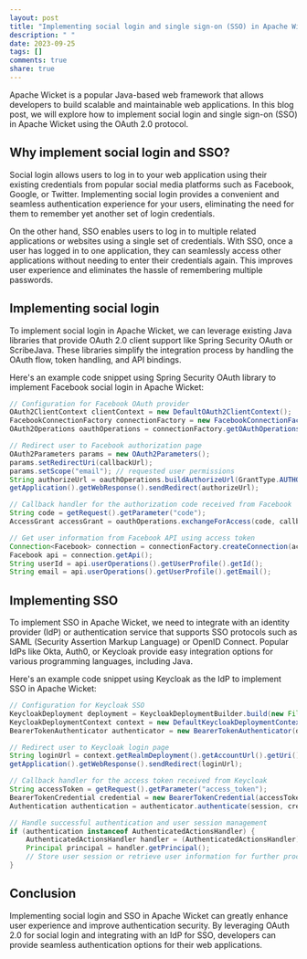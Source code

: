 ```yaml
---
layout: post
title: "Implementing social login and single sign-on (SSO) in Apache Wicket"
description: " "
date: 2023-09-25
tags: []
comments: true
share: true
---
```


Apache Wicket is a popular Java-based web framework that allows developers to build scalable and maintainable web applications. In this blog post, we will explore how to implement social login and single sign-on (SSO) in Apache Wicket using the OAuth 2.0 protocol.

## Why implement social login and SSO?

Social login allows users to log in to your web application using their existing credentials from popular social media platforms such as Facebook, Google, or Twitter. Implementing social login provides a convenient and seamless authentication experience for your users, eliminating the need for them to remember yet another set of login credentials.

On the other hand, SSO enables users to log in to multiple related applications or websites using a single set of credentials. With SSO, once a user has logged in to one application, they can seamlessly access other applications without needing to enter their credentials again. This improves user experience and eliminates the hassle of remembering multiple passwords.

## Implementing social login

To implement social login in Apache Wicket, we can leverage existing Java libraries that provide OAuth 2.0 client support like Spring Security OAuth or ScribeJava. These libraries simplify the integration process by handling the OAuth flow, token handling, and API bindings.

Here's an example code snippet using Spring Security OAuth library to implement Facebook social login in Apache Wicket:

```java
// Configuration for Facebook OAuth provider
OAuth2ClientContext clientContext = new DefaultOAuth2ClientContext();
FacebookConnectionFactory connectionFactory = new FacebookConnectionFactory(clientId, clientSecret);
OAuth2Operations oauthOperations = connectionFactory.getOAuthOperations();

// Redirect user to Facebook authorization page
OAuth2Parameters params = new OAuth2Parameters();
params.setRedirectUri(callbackUrl);
params.setScope("email"); // requested user permissions
String authorizeUrl = oauthOperations.buildAuthorizeUrl(GrantType.AUTHORIZATION_CODE, params);
getApplication().getWebResponse().sendRedirect(authorizeUrl);

// Callback handler for the authorization code received from Facebook
String code = getRequest().getParameter("code");
AccessGrant accessGrant = oauthOperations.exchangeForAccess(code, callbackUrl, null);

// Get user information from Facebook API using access token
Connection<Facebook> connection = connectionFactory.createConnection(accessGrant);
Facebook api = connection.getApi();
String userId = api.userOperations().getUserProfile().getId();
String email = api.userOperations().getUserProfile().getEmail();
```

## Implementing SSO

To implement SSO in Apache Wicket, we need to integrate with an identity provider (IdP) or authentication service that supports SSO protocols such as SAML (Security Assertion Markup Language) or OpenID Connect. Popular IdPs like Okta, Auth0, or Keycloak provide easy integration options for various programming languages, including Java.

Here's an example code snippet using Keycloak as the IdP to implement SSO in Apache Wicket:

```java
// Configuration for Keycloak SSO
KeycloakDeployment deployment = KeycloakDeploymentBuilder.build(new File("keycloak.json"));
KeycloakDeploymentContext context = new DefaultKeycloakDeploymentContext(deployment);
BearerTokenAuthenticator authenticator = new BearerTokenAuthenticator(deployment);

// Redirect user to Keycloak login page
String loginUrl = context.getRealmDeployment().getAccountUrl().getUri().toString();
getApplication().getWebResponse().sendRedirect(loginUrl);

// Callback handler for the access token received from Keycloak
String accessToken = getRequest().getParameter("access_token");
BearerTokenCredential credential = new BearerTokenCredential(accessToken);
Authentication authentication = authenticator.authenticate(session, credential);

// Handle successful authentication and user session management
if (authentication instanceof AuthenticatedActionsHandler) {
    AuthenticatedActionsHandler handler = (AuthenticatedActionsHandler) authentication;
    Principal principal = handler.getPrincipal();
    // Store user session or retrieve user information for further processing
}
```

## Conclusion

Implementing social login and SSO in Apache Wicket can greatly enhance user experience and improve authentication security. By leveraging OAuth 2.0 for social login and integrating with an IdP for SSO, developers can provide seamless authentication options for their web applications.